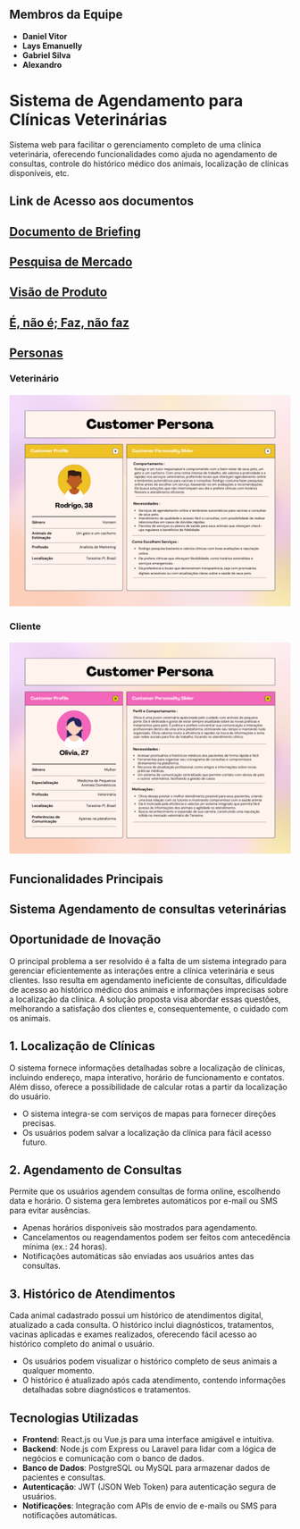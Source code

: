 
## Membros da Equipe
- **Daniel Vitor**
- **Lays Emanuelly**
- **Gabriel Silva**
- **Alexandro**


# Sistema de Agendamento para Clínicas Veterinárias

Sistema web para facilitar o gerenciamento completo de uma clínica veterinária, oferecendo funcionalidades como ajuda no agendamento de consultas, controle do histórico médico dos animais, localização de clínicas disponíveis, etc.


## Link de Acesso aos documentos
## [Documento de Briefing](https://docs.google.com/document/d/12rdyfXgGB8DdFb_cRZB2-rKhi8XPXQ7H52OI2vKvGPg/edit?usp=sharing)

## [Pesquisa de Mercado](https://docs.google.com/document/d/1lCCMojjquxKQT4k0D8KpUyF6PtUatqPs3key4eGE8hw/edit?usp=sharing)

## [Visão de Produto](https://docs.google.com/document/d/1gh3GnVZcuYzbSBvyWBlQW6zibxuJ-QOpZK-WQuv2bdY/edit?usp=sharing)

## [É, não é; Faz, não faz](https://docs.google.com/document/d/11HZyxuKUYZLy8-EMcPojEVU_y6zllag4bFJoBpWxAo4/edit?usp=sharing)

## [Personas](https://docs.google.com/document/d/1I_BZkfAkG8RnxuqMaESnczGV2tJHuQ8WFV4G_h2RPtc/edit?usp=sharing)


### Veterinário
#### ![...](/persona_1.png)
### Cliente
#### ![...](/persona_2.png)


## Funcionalidades Principais
## Sistema Agendamento de consultas veterinárias

## Oportunidade de Inovação

O principal problema a ser resolvido é a falta de um sistema integrado para gerenciar eficientemente as interações entre a clínica veterinária e seus clientes. Isso resulta em agendamento ineficiente de consultas, dificuldade de acesso ao histórico médico dos animais e informações imprecisas sobre a localização da clínica. A solução proposta visa abordar essas questões, melhorando a satisfação dos clientes e, consequentemente, o cuidado com os animais.

## 1. Localização de Clínicas

O sistema fornece informações detalhadas sobre a localização de clínicas, incluindo endereço, mapa interativo, horário de funcionamento e contatos. Além disso, oferece a possibilidade de calcular rotas a partir da localização do usuário.

- O sistema integra-se com serviços de mapas para fornecer direções precisas.
- Os usuários podem salvar a localização da clínica para fácil acesso futuro.

## 2. Agendamento de Consultas

Permite que os usuários agendem consultas de forma online, escolhendo data e horário. O sistema gera lembretes automáticos por e-mail ou SMS para evitar ausências.

- Apenas horários disponíveis são mostrados para agendamento.
- Cancelamentos ou reagendamentos podem ser feitos com antecedência mínima (ex.: 24 horas).
- Notificações automáticas são enviadas aos usuários antes das consultas.

## 3. Histórico de Atendimentos

Cada animal cadastrado possui um histórico de atendimentos digital, atualizado a cada consulta. O histórico inclui diagnósticos, tratamentos, vacinas aplicadas e exames realizados, oferecendo fácil acesso ao histórico completo do animal o usuário.

- Os usuários podem visualizar o histórico completo de seus animais a qualquer momento.
- O histórico é atualizado após cada atendimento, contendo informações detalhadas sobre diagnósticos e tratamentos.

## Tecnologias Utilizadas

- **Frontend**: React.js ou Vue.js para uma interface amigável e intuitiva.
- **Backend**: Node.js com Express ou Laravel para lidar com a lógica de negócios e comunicação com o banco de dados.
- **Banco de Dados**: PostgreSQL ou MySQL para armazenar dados de pacientes e consultas.
- **Autenticação**: JWT (JSON Web Token) para autenticação segura de usuários.
- **Notificações**: Integração com APIs de envio de e-mails ou SMS para notificações automáticas.


